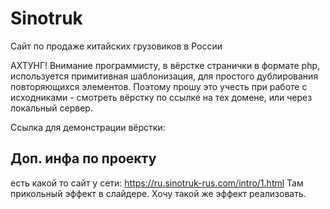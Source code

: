 # Sinotruk

 Сайт по продаже китайских грузовиков в России

 АХТУНГ! Внимание программисту, в вёрстке странички в формате php, используется примитивная шаблонизация, для простого дублирования повторяющихся элементов. Поэтому прошу это учесть при работе с исходниками - смотреть вёрстку по ссылке на тех домене, или через локальный сервер.

 Ссылка для демонстрации вёрстки: 

## Доп. инфа по проекту

есть какой то сайт у сети: https://ru.sinotruk-rus.com/intro/1.html Там прикольный эффект в слайдере. Хочу такой же эффект реализовать.
